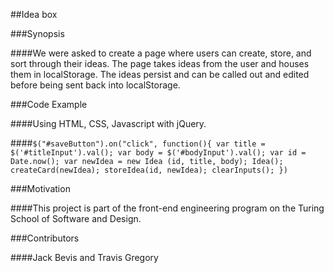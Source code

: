 ##Idea box

###Synopsis

####We were asked to create a page where users can create, store, and sort through their ideas. The page takes ideas from the user and houses them in localStorage. The ideas persist and can be called out and edited before being sent back into localStorage.

###Code Example

####Using HTML, CSS, Javascript with jQuery.

####`$("#saveButton").on("click", function(){
  var title = $('#titleInput').val();
  var body = $('#bodyInput').val();
  var id = Date.now();
  var newIdea = new Idea (id, title, body);
  Idea();
  createCard(newIdea);
  storeIdea(id, newIdea);
  clearInputs();
})`

###Motivation

####This project is part of the front-end engineering program on the Turing School of Software and Design.

###Contributors

####Jack Bevis and Travis Gregory
